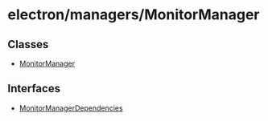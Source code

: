 # electron/managers/MonitorManager

## Classes

- [MonitorManager](classes/MonitorManager.md)

## Interfaces

- [MonitorManagerDependencies](interfaces/MonitorManagerDependencies.md)

